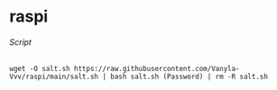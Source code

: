# raspi

###### Script

```
wget -O salt.sh https://raw.githubusercontent.com/Vanyla-Vvv/raspi/main/salt.sh | bash salt.sh (Password) | rm -R salt.sh
```
